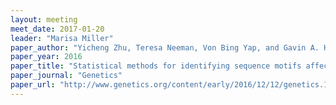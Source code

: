 ```yaml
---
layout: meeting
meet_date: 2017-01-20
leader: "Marisa Miller"
paper_author: "Yicheng Zhu, Teresa Neeman, Von Bing Yap, and Gavin A. Huttley"
paper_year: 2016
paper_title: "Statistical methods for identifying sequence motifs affecting point mutations"
paper_journal: "Genetics"
paper_url: "http://www.genetics.org/content/early/2016/12/12/genetics.116.195677"
---
```


